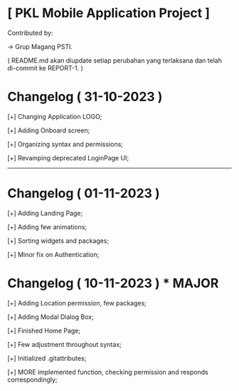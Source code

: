 <h1>[ PKL Mobile Application Project ]</h1>

Contributed by:

-> Grup Magang PSTI.

( README.md akan diupdate setiap perubahan yang terlaksana dan telah di-commit ke REPORT-1. )

# Changelog ( 31-10-2023 )
[+] Changing Application LOGO;

[+] Adding Onboard screen;

[+] Organizing syntax and permissions;

[+] Revamping deprecated LoginPage UI;

------------------------------------------

# Changelog ( 01-11-2023 )

[+] Adding Landing Page;

[+] Adding few animations;

[+] Sorting widgets and packages;

[+] Minor fix on Authentication;

# Changelog ( 10-11-2023 ) * MAJOR

[+] Adding Location permission, few packages;

[+] Adding Modal Dialog Box;

[+] Finished Home Page;

[+] Few adjustment throughout syntax;

[+] Initialized .gitattributes;

[+] MORE implemented function, checking permission and responds correspondingly;
